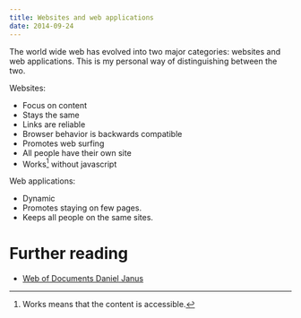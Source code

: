 ```yaml
---
title: Websites and web applications
date: 2014-09-24
---
```


The world wide web has evolved into two major categories: websites and web
applications. This is my personal way of distinguishing between the two.

Websites:

- Focus on content
- Stays the same
- Links are reliable
- Browser behavior is backwards compatible
- Promotes web surfing
- All people have their own site
- Works[^1] without javascript

Web applications:

- Dynamic
- Promotes staying on few pages.
- Keeps all people on the same sites.

# Further reading

- [Web of Documents Daniel Janus](http://blog.danieljanus.pl/2019/10/07/web-of-documents/)

[^1]: Works means that the content is accessible.
